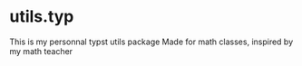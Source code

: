 # utils.typ

This is my personnal typst utils package
Made for math classes, inspired by my math teacher

